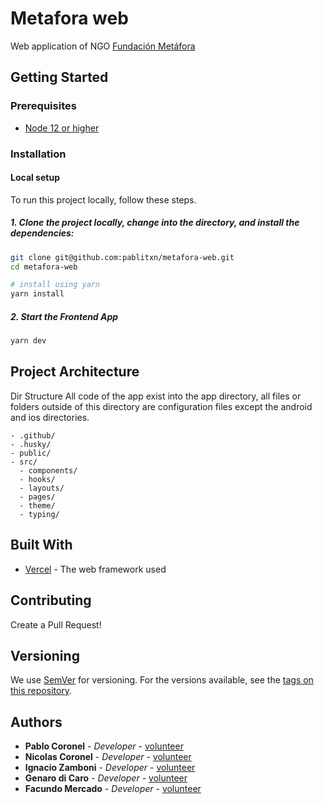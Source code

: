 # Metafora web

Web application of NGO [Fundación Metáfora](https://metafora.org)

## Getting Started

### Prerequisites

- [Node 12 or higher](https://nodejs.org/)

### Installation

#### Local setup

To run this project locally, follow these steps.

##### 1. Clone the project locally, change into the directory, and install the dependencies:

```bash
git clone git@github.com:pablitxn/metafora-web.git
cd metafora-web

# install using yarn
yarn install
```

##### 2. Start the Frontend App

```bash
yarn dev
```

## Project Architecture

Dir Structure
All code of the app exist into the app directory, all files or folders outside of this directory are configuration files except the android and ios directories.

```
- .github/
- .husky/
- public/
- src/
  - components/
  - hooks/
  - layouts/
  - pages/
  - theme/
  - typing/
```

## Built With

- [Vercel](https://www.vercel.com/) - The web framework used

## Contributing

Create a Pull Request!

## Versioning

We use [SemVer]() for versioning. For the versions available, see the [tags on this repository]().

## Authors

- **Pablo Coronel** - _Developer_ - [volunteer](https://github.com/pablitxn)
- **Nicolas Coronel** - _Developer_ - [volunteer](https://github.com/NicoCle)
- **Ignacio Zamboni** - _Developer_ - [volunteer](https://github.com/izamboni)
- **Genaro di Caro** - _Developer_ - [volunteer](https://github.com/gedemal666)
- **Facundo Mercado** - _Developer_ - [volunteer](https://github.com/facumk2)
